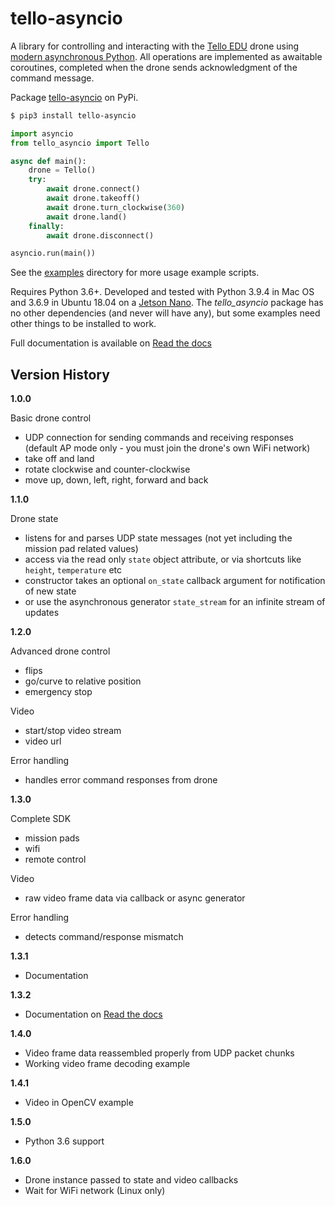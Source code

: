 # tello-asyncio

A library for controlling and interacting with the [Tello EDU](https://www.ryzerobotics.com/tello-edu) drone using [modern asynchronous Python](https://docs.python.org/3/library/asyncio.html).  All operations are implemented as awaitable coroutines, completed when the drone sends acknowledgment of the command message.

Package [tello-asyncio](https://pypi.org/project/tello-asyncio/) on PyPi. 

``` bash
$ pip3 install tello-asyncio
```

``` python
import asyncio
from tello_asyncio import Tello

async def main():
    drone = Tello()
    try:
        await drone.connect()
        await drone.takeoff()
        await drone.turn_clockwise(360)
        await drone.land()
    finally:
        await drone.disconnect()

asyncio.run(main())
```

See the [examples](examples) directory for more usage example scripts.

Requires Python 3.6+. Developed and tested with Python 3.9.4 in Mac OS and 3.6.9 in Ubuntu 18.04 on a [Jetson Nano](https://developer.nvidia.com/embedded/jetson-nano-developer-kit).  The *tello_asyncio* package has no other dependencies (and never will have any), but some examples need other things to be installed to work.

Full documentation is available on [Read the docs](https://tello-asyncio.readthedocs.io/en/latest/)

## Version History

**1.0.0**

Basic drone control
- UDP connection for sending commands and receiving responses (default AP mode only - you must join the drone's own WiFi network)
- take off and land
- rotate clockwise and counter-clockwise
- move up, down, left, right, forward and back

**1.1.0**

Drone state
- listens for and parses UDP state messages (not yet including the mission pad related values)
- access via the read only `state` object attribute, or via shortcuts like `height`, `temperature` etc
- constructor takes an optional `on_state` callback argument for notification of new state
- or use the asynchronous generator `state_stream` for an infinite stream of updates  

**1.2.0**

Advanced drone control
- flips
- go/curve to relative position
- emergency stop

Video
- start/stop video stream
- video url

Error handling
- handles error command responses from drone

**1.3.0**

Complete SDK
- mission pads
- wifi
- remote control

Video
- raw video frame data via callback or async generator

Error handling
- detects command/response mismatch

**1.3.1**

- Documentation

**1.3.2**

- Documentation on [Read the docs](https://tello-asyncio.readthedocs.io/en/latest/)

**1.4.0**

- Video frame data reassembled properly from UDP packet chunks 
- Working video frame decoding example

**1.4.1**

- Video in OpenCV example

**1.5.0**

- Python 3.6 support 

**1.6.0**

- Drone instance passed to state and video callbacks
- Wait for WiFi network (Linux only)
